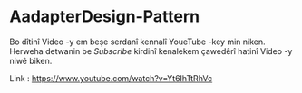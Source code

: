 # AadapterDesign-Pattern

Bo dîtinî Video -y em beşe serdanî kennalî YoueTube -key min niken.
Herweha detwanin be *Subscribe* kirdinî kenalekem çawedêrî hatinî Video -y niwê biken.

Link : https://www.youtube.com/watch?v=Yt6IhTtRhVc


